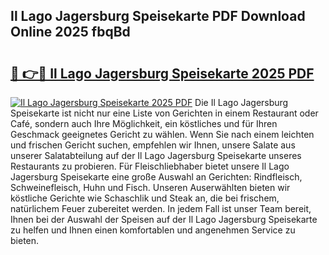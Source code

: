 ## Il Lago Jagersburg Speisekarte PDF Download Online 2025 fbqBd

# <h2><a href="http://gcb1mr.nevu.top/?p=Il+Lago+Jagersburg+Speisekarte">🔗 👉🔴 Il Lago Jagersburg Speisekarte 2025 PDF</a></h2>

[![Il Lago Jagersburg Speisekarte 2025 PDF](https://i.imgur.com/dBaPXMq.png)](http://gcb1mr.nevu.top/?p=Il+Lago+Jagersburg+Speisekarte)
Die Il Lago Jagersburg Speisekarte ist nicht nur eine Liste von Gerichten in einem Restaurant oder Café, sondern auch Ihre Möglichkeit, ein köstliches und für Ihren Geschmack geeignetes Gericht zu wählen. Wenn Sie nach einem leichten und frischen Gericht suchen, empfehlen wir Ihnen, unsere Salate aus unserer Salatabteilung auf der Il Lago Jagersburg Speisekarte unseres Restaurants zu probieren. Für Fleischliebhaber bietet unsere Il Lago Jagersburg Speisekarte eine große Auswahl an Gerichten: Rindfleisch, Schweinefleisch, Huhn und Fisch. Unseren Auserwählten bieten wir köstliche Gerichte wie Schaschlik und Steak an, die bei frischem, natürlichem Feuer zubereitet werden. In jedem Fall ist unser Team bereit, Ihnen bei der Auswahl der Speisen auf der Il Lago Jagersburg Speisekarte zu helfen und Ihnen einen komfortablen und angenehmen Service zu bieten.
